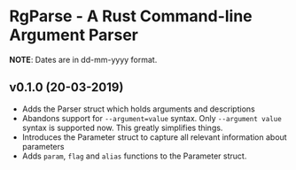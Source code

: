 # RgParse - A Rust Command-line Argument Parser
**NOTE**: Dates are in dd-mm-yyyy format.

## v0.1.0 (20-03-2019)
- Adds the Parser struct which holds arguments and descriptions
- Abandons support for `--argument=value` syntax. Only `--argument value` syntax is supported now. This greatly simplifies things.
- Introduces the Parameter struct to capture all relevant information about parameters
- Adds `param`, `flag` and `alias` functions to the Parameter struct.
